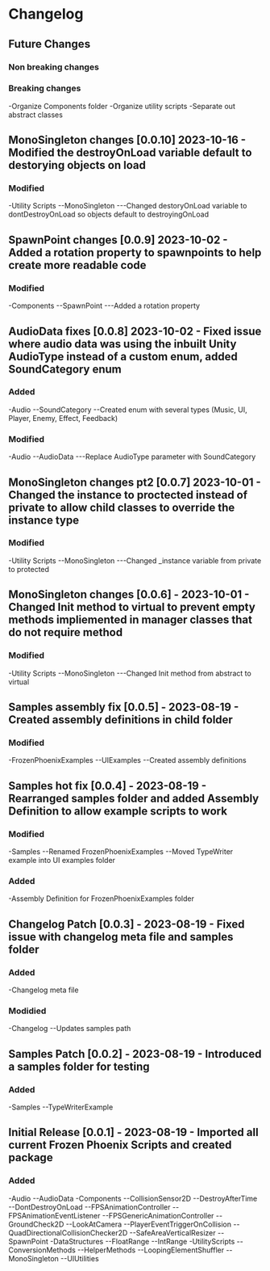 # Changelog

## Future Changes
### Non breaking changes
### Breaking changes
-Organize Components folder
-Organize utility scripts
-Separate out abstract classes

## MonoSingleton changes [0.0.10] 2023-10-16 - Modified the destroyOnLoad variable default to destorying objects on load
### Modified
-Utility Scripts
    --MonoSingleton
        ---Changed destoryOnLoad variable to dontDestroyOnLoad so objects default to destroyingOnLoad

## SpawnPoint changes [0.0.9] 2023-10-02 - Added a rotation property to spawnpoints to help create more readable code
### Modified
-Components
    --SpawnPoint
        ---Added a rotation property

## AudioData fixes [0.0.8] 2023-10-02 - Fixed issue where audio data was using the inbuilt Unity AudioType instead of a custom enum, added SoundCategory enum
### Added
-Audio
    --SoundCategory
        --Created enum with several types (Music, UI, Player, Enemy, Effect, Feedback)
### Modified
-Audio
    --AudioData
        ---Replace AudioType parameter with SoundCategory

## MonoSingleton changes pt2 [0.0.7] 2023-10-01 - Changed the instance to proctected instead of private to allow child classes to override the instance type
### Modified
-Utility Scripts
    --MonoSingleton
            ---Changed _instance variable from private to protected

## MonoSingleton changes [0.0.6] - 2023-10-01 - Changed Init method to virtual to prevent empty methods impliemented in manager classes that do not require method
### Modified
-Utility Scripts
    --MonoSingleton
        ---Changed Init method from abstract to virtual

## Samples assembly fix [0.0.5] - 2023-08-19 - Created assembly definitions in child folder
### Modified
-FrozenPhoenixExamples
    --UIExamples
        --Created assembly definitions


## Samples hot fix [0.0.4] - 2023-08-19 - Rearranged samples folder and added Assembly Definition to allow example scripts to work
### Modified
-Samples
    --Renamed FrozenPhoenixExamples
    --Moved TypeWriter example into UI examples folder
### Added
-Assembly Definition for FrozenPhoenixExamples folder

## Changelog Patch [0.0.3] - 2023-08-19 - Fixed issue with changelog meta file and samples folder
### Added
-Changelog meta file
### Modidied
-Changelog
    --Updates samples path


## Samples Patch [0.0.2] - 2023-08-19 - Introduced a samples folder for testing
### Added
-Samples
    --TypeWriterExample

## Initial Release [0.0.1] - 2023-08-19 - Imported all current Frozen Phoenix Scripts and created package
### Added
-Audio
    --AudioData
-Components
    --CollisionSensor2D
    --DestroyAfterTime
    --DontDestroyOnLoad
    --FPSAnimationController
    --FPSAnimationEventListener
    --FPSGenericAnimationController
    --GroundCheck2D
    --LookAtCamera
    --PlayerEventTriggerOnCollision
    --QuadDirectionalCollisionChecker2D
    --SafeAreaVerticalResizer
    --SpawnPoint
-DataStructures
    --FloatRange
    --IntRange
-UtilityScripts
    --ConversionMethods
    --HelperMethods
    --LoopingElementShuffler
    --MonoSingleton
    --UIUtilities